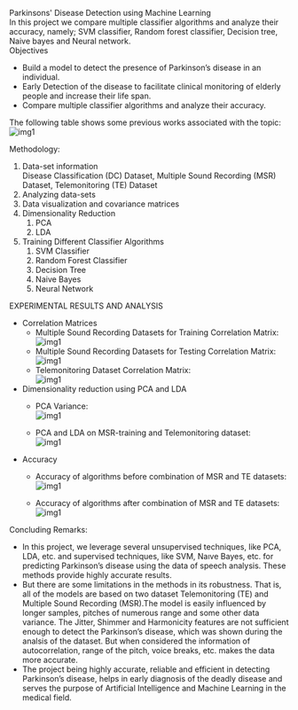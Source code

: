 Parkinsons' Disease Detection using Machine Learning
<br>
In this project we compare multiple classifier algorithms and analyze their accuracy, namely; SVM classifier, Random forest classifier, Decision tree, Naive bayes and Neural network.
<br>
Objectives
* Build a model to detect the presence of Parkinson’s disease in an individual.
* Early Detection of the disease to facilitate clinical monitoring of elderly people and increase their life span.
* Compare multiple classifier algorithms and analyze their accuracy.

The following table shows some previous works associated with the topic:<br>
![img1](/visualizations/relatedWorks.jpg)

Methodology:<br>
1. Data-set information<br> Disease Classification (DC) Dataset, Multiple Sound Recording (MSR) Dataset, Telemonitoring (TE) Dataset
2. Analyzing data-sets
3. Data visualization and covariance matrices
4. Dimensionality Reduction
    1. PCA
    2. LDA
5. Training Different Classifier Algorithms
    1. SVM Classifier
    2. Random Forest Classifier
    3. Decision Tree
    4. Naive Bayes
    5. Neural Network

EXPERIMENTAL RESULTS AND ANALYSIS 
<br>
* Correlation Matrices
    * Multiple Sound Recording Datasets for Training Correlation Matrix:<br>![img1](/visualizations/multiple-sound-recoring-train-correlation-matrix.jpg)<br>
    * Multiple Sound Recording Datasets for Testing Correlation Matrix:<br>![img1](/visualizations/multiple-sound-recoring-test-correlation-matrix.jpg)<br>
    * Telemonitoring Dataset Correlation Matrix:<br>![img1](/visualizations/telemonitoring-correlation-matrix.jpg)<br>
* Dimensionality reduction using PCA and LDA
    * PCA Variance:<br>![img1](/visualizations/PCAVariance.png)<br>

    * PCA and LDA on MSR-training and Telemonitoring dataset:<br>![img1](/visualizations/PCA_LDA_TE_MSRtrain.jpg)
* Accuracy
    * Accuracy of algorithms before combination of MSR and TE datasets:<br>![img1](/visualizations/g1.png)

    * Accuracy of algorithms after combination of MSR and TE datasets:<br>![img1](/visualizations/g2.png)

Concluding Remarks:<br>
* In this project, we leverage several unsupervised techniques, like PCA, LDA, etc. and supervised techniques, like SVM, Naıve Bayes, etc. for predicting Parkinson’s disease using the data of speech analysis. These methods provide highly accurate results.
* But there are some limitations in the methods in its robustness. That is, all of the models are based on two dataset Telemonitoring (TE) and Multiple Sound Recording (MSR).The model is easily influenced by longer samples, pitches of numerous range and some other data variance. The Jitter, Shimmer and Harmonicity features are not sufficient enough to detect the Parkinson’s disease, which was shown during the analsis of the dataset. But when considered the information of autocorrelation, range of the pitch, voice breaks, etc. makes the data more accurate.
* The project being highly accurate, reliable and efficient in detecting Parkinson’s disease, helps in early diagnosis of the deadly disease and serves the purpose of Artificial Intelligence and Machine Learning in the medical field.
